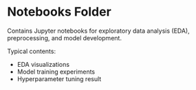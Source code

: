 # Notebooks Folder
Contains Jupyter notebooks for exploratory data analysis (EDA), preprocessing, and model development.

Typical contents:
- EDA visualizations
- Model training experiments
- Hyperparameter tuning result
